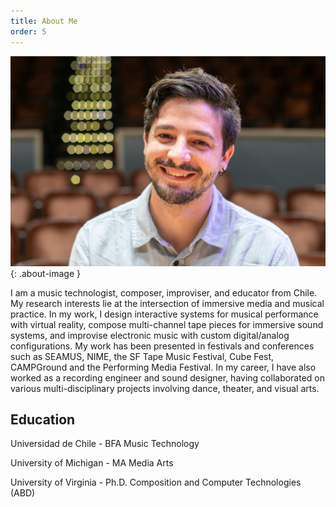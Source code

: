 ```yaml
---
title: About Me
order: 5
---
```


![Image of Matias Vilaplana](images/vilaplana-website.jpg){: .about-image }

I am a music technologist, composer, improviser, and educator from Chile.  My research interests lie at the intersection of immersive media and musical practice. In my work, I design interactive systems for musical performance with virtual reality, compose multi-channel tape pieces for immersive sound systems, and improvise electronic music with custom digital/analog configurations. My work has been presented in festivals and conferences such as SEAMUS, NIME, the SF Tape Music Festival, Cube Fest, CAMPGround and the Performing Media Festival. In my career, I have also worked as a recording engineer and sound designer, having collaborated on various multi-disciplinary projects involving dance, theater, and visual arts.






## Education
Universidad de Chile - BFA Music Technology

University of Michigan - MA Media Arts

University of Virginia - Ph.D. Composition and Computer Technologies (ABD)  
